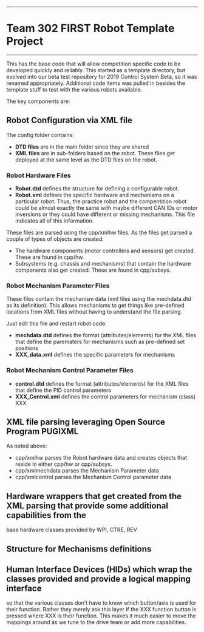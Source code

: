 *************************************************************************************************************
 #  Team 302 FIRST Robot Template Project
*************************************************************************************************************

This has the base code that will allow competition specific code to be developed quickly and reliably.  This started as a template directory, but evolved into our beta test repository for 2019 Control System Beta, so it was renamed appropriately.   Additional code items was pulled in besides the template stuff to test with the various robots available.

The key components are:

## Robot Configuration via XML file
The config folder contains:
- **DTD files** are in the main folder since they are shared
- **XML files** are in sub-folders based on the robot.  These files get deployed at the same level as the DTD files on the robot.

### Robot Hardware Files 
- **Robot.dtd** defines the structure for defining a configurable robot.
- **Robot.xml** defines the specific hardware and mechanisms on a particular robot.  Thus, the practice robot and the compentition    robot could be almost exactly the same with maybe different CAN IDs or motor inversions or they could have different or missing mechanisms.   This file indicates all of this information.
   
These files are parsed using the cpp/xmlhw files.  As the files get parsed  a couple of types of objects are created:
- The hardware components (motor controllers and sensors) get created.  These are found in cpp/hw.
- Subsystems (e.g. chassis and mechanisms) that contain the hardware components also get created.  These are found in cpp/subsys.

### Robot Mechanism Parameter Files 
These files contain the mechanism data (xml files using the mechdata.dtd as its definition).  This allows mechanisms to get things like pre-defined locations from XML files without having to understand the file parsing. 

Just edit this file and restart robot code.

- **mechdata.dtd** defines the format (attributes/elements) for the XML files that define the parematers for mechanisms such as pre-defined set positions
- **XXX_data.xml** defines the specific parameters for mechanisms

### Robot Mechanism Control Parameter Files 
- **control.dtd** defines the format (attributes/elements) for the XML files that define the PID control parameters
- **XXX_Control.xml** defines the control parameters for mechanism (class) XXX


## XML file parsing leveraging Open Source Program PUGIXML 
As noted above:
- cpp/xmlhw parses the Robot hardware data and creates objects that reside in either cpp/hw or cpp/subsys.
- cpp/xmlmechdata parses the Mechanism Parameter data
- cpp/xmlcontrol parses the Mechanism Control parameter data

## Hardware wrappers that get created from the XML parsing that provide some additional capabilities from the 
   base hardware classes provided by WPI, CTRE, REV
   
## Structure for Mechanisms definitions

## Human Interface Devices (HIDs) which wrap the classes provided and provide a logical mapping interface
   so that the various classes don't have to know which button/axis is used for their function.  Rather they
   merely ask this layer if the XXX function button is pressed where XXX is their function.  This makes it 
   much easier to move the mappings around as we tune to the drive team or add more capabilities.

